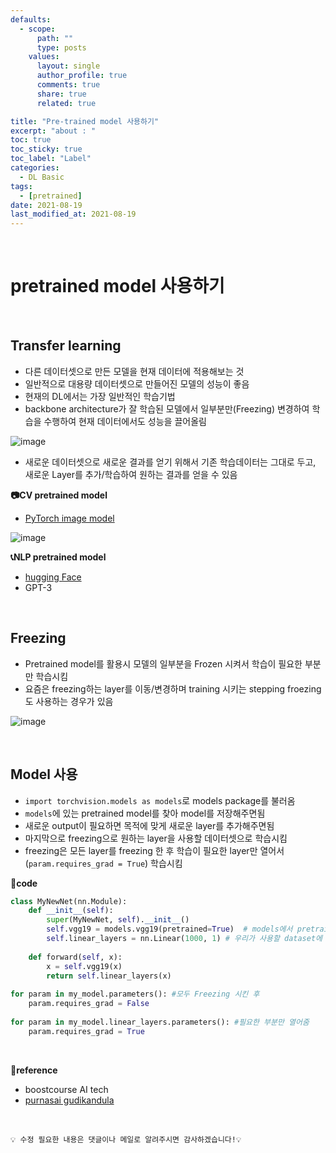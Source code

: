 ```yaml
---
defaults:
  - scope:
      path: ""
      type: posts
    values:
      layout: single
      author_profile: true
      comments: true
      share: true
      related: true

title: "Pre-trained model 사용하기"
excerpt: "about : "
toc: true
toc_sticky: true
toc_label: "Label"
categories:
  - DL Basic
tags:
  - [pretrained]
date: 2021-08-19
last_modified_at: 2021-08-19
---
```


<br>  

# pretrained model 사용하기 

<br>

## Transfer learning 

- 다른 데이터셋으로 만든 모델을 현재 데이터에 적용해보는 것
- 일반적으로 대용량 데이터셋으로 만들어진 모델의 성능이 좋음
- 현재의 DL에서는 가장 일반적인 학습기법
- backbone architecture가 잘 학습된 모델에서 일부분만(Freezing) 변경하여 학습을 수행하여 현재 데이터에서도 성능을 끌어올림

![image](https://user-images.githubusercontent.com/77658029/130343239-0122252f-ee37-4b59-832b-00c9bf939f3a.png)

- 새로운 데이터셋으로 새로운 결과를 얻기 위해서 기존 학습데이터는 그대로 두고, 새로운 Layer를 추가/학습하여 원하는 결과를 얻을 수 있음

**📷CV pretrained model**

- [PyTorch image model](https://github.com/rwightman/pytorch-image-models#introduction)

![image](https://user-images.githubusercontent.com/77658029/130318021-e4cb68ae-9c93-4e0a-ac8f-16398fde8eb7.png)


**📞NLP pretrained model**

- [hugging Face](https://huggingface.co/models)
- GPT-3

<br>

## Freezing

- Pretrained model를 활용시 모델의 일부분을 Frozen 시켜서 학습이 필요한 부분만 학습시킴
- 요즘은 freezing하는 layer를 이동/변경하며 training 시키는 stepping froezing도 사용하는 경우가 있음

![image](https://user-images.githubusercontent.com/77658029/130318156-8291eaf5-8d4e-42af-a5f4-39f4ac183877.png)

<br>

## Model 사용

- `import torchvision.models as models`로 models package를 불러옴
- `models`에 있는 pretrained model를 찾아 model를 저장해주면됨
- 새로운 output이 필요하면 목적에 맞게 새로운 layer를 추가해주면됨
- 마지막으로 freezing으로 원하는 layer을 사용할 데이터셋으로 학습시킴
- freezing은 모든 layer를 freezing 한 후 학습이 필요한 layer만 열어서(`param.requires_grad = True`) 학습시킴

**📰code**
```python
class MyNewNet(nn.Module):
    def __init__(self):
        super(MyNewNet, self).__init__()
        self.vgg19 = models.vgg19(pretrained=True)  # models에서 pretrained된 모델들을 가져올 수 있음
        self.linear_layers = nn.Linear(1000, 1) # 우리가 사용할 dataset에 맞게 마지막 Layer를 추가해줌
        
    def forward(self, x):
        x = self.vgg19(x)
        return self.linear_layers(x)
    
for param in my_model.parameters(): #모두 Freezing 시킨 후
    param.requires_grad = False
    
for param in my_model.linear_layers.parameters(): #필요한 부분만 열어줌
    param.requires_grad = True
```

<br>

**📌reference**
- boostcourse AI tech
- [purnasai gudikandula](https://purnasaigudikandula.medium.com/deep-view-on-transfer-learning-with-iamge-classification-pytorch-5cf963939575)

<br>

```
💡 수정 필요한 내용은 댓글이나 메일로 알려주시면 감사하겠습니다!💡 
```
